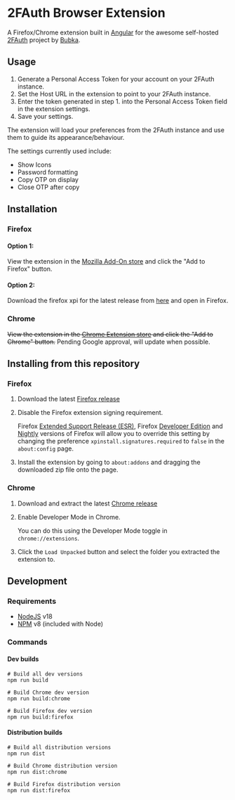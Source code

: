 # 2FAuth Browser Extension

A Firefox/Chrome extension built in [Angular](https://angular.io/) for the awesome self-hosted [2FAuth](https://github.com/Bubka/2FAuth) project by [Bubka](https://github.com/Bubka).

## Usage

1. Generate a Personal Access Token for your account on your 2FAuth instance.
2. Set the Host URL in the extension to point to your 2FAuth instance.
3. Enter the token generated in step 1. into the Personal Access Token field in the extension settings.
4. Save your settings.

The extension will load your preferences from the 2FAuth instance and use them to guide its appearance/behaviour.

The settings currently used include:
- Show Icons
- Password formatting
- Copy OTP on display
- Close OTP after copy

## Installation

### Firefox
#### Option 1:
View the extension in the [Mozilla Add-On store](https://addons.mozilla.org/en-US/firefox/addon/2fauth/) and click the "Add to Firefox" button.
#### Option 2:
Download the firefox xpi for the latest release from [here](https://github.com/josh-gaby/2fauth-browser-extension/releases) and open in Firefox.

### Chrome
~~View the extension in the [Chrome Extension store](https://chromewebstore.google.com) and click the "Add to Chrome" button.~~
Pending Google approval, will update when possible.

## Installing from this repository

### Firefox
1. Download the latest [Firefox release](https://github.com/josh-gaby/2fauth-browser-extension/releases)
2. Disable the Firefox extension signing requirement.

   Firefox [Extended Support Release (ESR)](https://www.mozilla.org/firefox/organizations/), Firefox [Developer Edition](https://www.mozilla.org/firefox/developer/) and [Nightly](https://nightly.mozilla.org/) versions of Firefox will allow you to override this setting by changing the preference `xpinstall.signatures.required` to `false` in the `about:config` page.
3. Install the extension by going to `about:addons` and dragging the downloaded zip file onto the page.


### Chrome
1. Download and extract the latest [Chrome release](https://github.com/josh-gaby/2fauth-browser-extension/releases)
2. Enable Developer Mode in Chrome.

   You can do this using the Developer Mode toggle in `chrome://extensions`.
3. Click the `Load Unpacked` button and select the folder you extracted the extension to.


## Development 

### Requirements

- [NodeJS](https://nodejs.com) v18
- [NPM](https://npmjs.com) v8 (included with Node)

### Commands
#### Dev builds
```shell
# Build all dev versions
npm run build

# Build Chrome dev version
npm run build:chrome

# Build Firefox dev version
npm run build:firefox
```

#### Distribution builds
```shell
# Build all distribution versions
npm run dist

# Build Chrome distribution version
npm run dist:chrome

# Build Firefox distribution version
npm run dist:firefox
```

